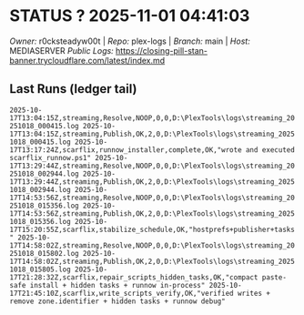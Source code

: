 # STATUS ? 2025-11-01 04:41:03

*Owner:* r0cksteadyw00t  |  *Repo:* plex-logs  |  *Branch:* main  |  *Host:* MEDIASERVER
*Public Logs:* https://closing-pill-stan-banner.trycloudflare.com/latest/index.md

## Last Runs (ledger tail)

``
2025-10-17T13:04:15Z,streaming,Resolve,NOOP,0,0,D:\PlexTools\logs\streaming_20251018_000415.log
2025-10-17T13:04:15Z,streaming,Publish,OK,2,0,D:\PlexTools\logs\streaming_20251018_000415.log
2025-10-17T13:17:24Z,scarflix,runnow_installer,complete,OK,"wrote and executed scarflix_runnow.ps1"
2025-10-17T13:29:44Z,streaming,Resolve,NOOP,0,0,D:\PlexTools\logs\streaming_20251018_002944.log
2025-10-17T13:29:44Z,streaming,Publish,OK,2,0,D:\PlexTools\logs\streaming_20251018_002944.log
2025-10-17T14:53:56Z,streaming,Resolve,NOOP,0,0,D:\PlexTools\logs\streaming_20251018_015356.log
2025-10-17T14:53:56Z,streaming,Publish,OK,2,0,D:\PlexTools\logs\streaming_20251018_015356.log
2025-10-17T15:20:55Z,scarflix,stabilize_schedule,OK,"hostprefs+publisher+tasks"
2025-10-17T14:58:02Z,streaming,Resolve,NOOP,0,0,D:\PlexTools\logs\streaming_20251018_015802.log
2025-10-17T14:58:02Z,streaming,Publish,OK,2,0,D:\PlexTools\logs\streaming_20251018_015805.log
2025-10-17T21:28:32Z,scarflix,repair_scripts_hidden_tasks,OK,"compact paste-safe install + hidden tasks + runnow in-process"
2025-10-17T21:45:10Z,scarflix,write_scripts_verify,OK,"verified writes + remove zone.identifier + hidden tasks + runnow debug"
``
